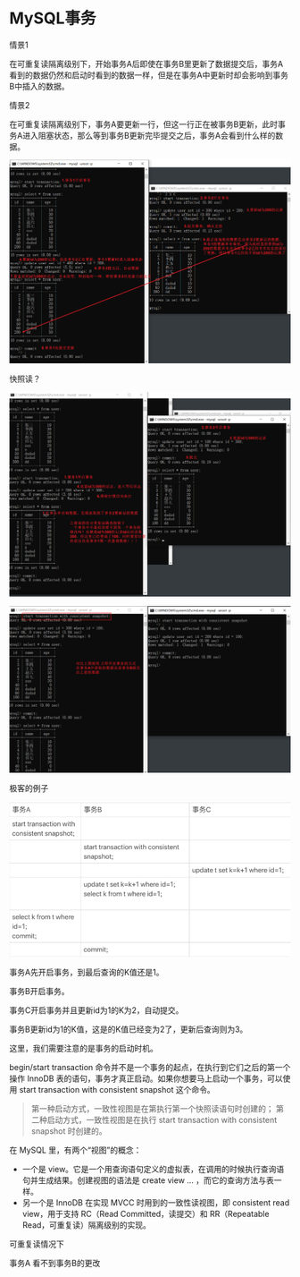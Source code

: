 # MySQL事务

情景1

​	在可重复读隔离级别下，开始事务A后即使在事务B里更新了数据提交后，事务A看到的数据仍然和启动时看到的数据一样，但是在事务A中更新时却会影响到事务B中插入的数据。

情景2

​	在可重复读隔离级别下，事务A要更新一行，但这一行正在被事务B更新，此时事务A进入阻塞状态，那么等到事务B更新完毕提交之后，事务A会看到什么样的数据。

![image-20210711225955343](assets/image-20210711225955343.png)

快照读？

![image-20210711231056922](assets/image-20210711231056922.png)

![image-20210711232141787](assets/image-20210711232141787.png)

极客的例子

![image-20210711232232383](assets/image-20210711232232383.png)

事务A先开启事务，到最后查询的K值还是1。

事务B开启事务。

事务C开启事务并且更新id为1的K为2，自动提交。

事务B更新id为1的K值，这是的K值已经变为2了，更新后查询则为3。



这里，我们需要注意的是事务的启动时机。

begin/start transaction 命令并不是一个事务的起点，在执行到它们之后的第一个操作 InnoDB 表的语句，事务才真正启动。如果你想要马上启动一个事务，可以使用 start transaction with consistent snapshot 这个命令。

> 第一种启动方式，一致性视图是在第执行第一个快照读语句时创建的；
> 第二种启动方式，一致性视图是在执行 start transaction with consistent snapshot 时创建的。



在 MySQL 里，有两个“视图”的概念：

- 一个是 view。它是一个用查询语句定义的虚拟表，在调用的时候执行查询语句并生成结果。创建视图的语法是 create view … ，而它的查询方法与表一样。
- 另一个是 InnoDB 在实现 MVCC 时用到的一致性读视图，即 consistent read view，用于支持 RC（Read Committed，读提交）和 RR（Repeatable Read，可重复读）隔离级别的实现。





可重复读情况下

事务A 看不到事务B的更改





































